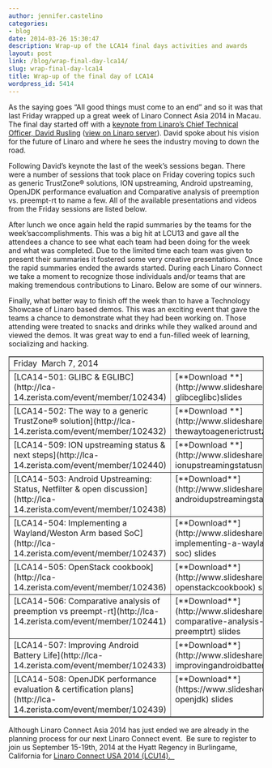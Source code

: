 ```yaml
---
author: jennifer.castelino
categories:
- blog
date: 2014-03-26 15:30:47
description: Wrap-up of the LCA14 final days activities and awards
layout: post
link: /blog/wrap-final-day-lca14/
slug: wrap-final-day-lca14
title: Wrap-up of the final day of LCA14
wordpress_id: 5414
---
```


As the saying goes “All good things must come to an end” and so it was that last Friday wrapped up a great week of Linaro Connect Asia 2014 in Macau. The final day started off with a [keynote from Linaro’s Chief Technical Officer, David Rusling](https://www.youtube.com/watch?v=AQRVNO4NEaM) ([view on Linaro server](http://people.linaro.org/linaro-connect/lca14/videos/03-07-Friday/Keynote-%20David%20Rusling.mp4)). David spoke about his vision for the future of Linaro and where he sees the industry moving to down the road.

Following David’s keynote the last of the week’s sessions began. There were a number of sessions that took place on Friday covering topics such as generic TrustZone® solutions, ION upstreaming, Android upstreaming, OpenJDK performance evaluation and Comparative analysis of preemption vs. preempt-rt to name a few. All of the available presentations and videos from the Friday sessions are listed below.

After lunch we once again held the rapid summaries by the teams for the week’saccomplishments. This was a big hit at LCU13 and gave all the attendees a chance to see what each team had been doing for the week and what was completed. Due to the limited time each team was given to present their summaries it fostered some very creative presentations.  Once the rapid summaries ended the awards started. During each Linaro Connect we take a moment to recognize those individuals and/or teams that are making tremendous contributions to Linaro. Below are some of our winners.


Finally, what better way to finish off the week than to have a Technology Showcase of Linaro based demos. This was an exciting event that gave the teams a chance to demonstrate what they had been working on. Those attending were treated to snacks and drinks while they walked around and viewed the demos. It was great way to end a fun-filled week of learning, socializing and hacking.

<table cellpadding="0" width="100%" cellspacing="0" border="1" class="table responsive-table" >
<tbody >
<tr >

<td colspan="4" width="874" valign="top" markdown="1">
Friday  March 7, 2014
</td>
</tr>
<tr >

<td width="268" valign="top" markdown="1">
[LCA14-501: GLIBC & EGLIBC](http://lca-14.zerista.com/event/member/102434)
</td>

<td width="175" valign="top" markdown="1">
[**Download **](http://www.slideshare.net/linaroorg/lca14-14501-glibceglibc)slides
</td>

<td width="204" valign="top" markdown="1">
[**Video**](https://www.youtube.com/watch?v=_xAo1zvmyC8&list=UUIVqQKxCyQLJS6xvSmfndLA) (You Tube)
</td>

<td width="227" valign="top" markdown="1">
[**Video**** **](http://people.linaro.org/linaro-connect/lca14/videos/03-07-Friday/LCA14-501-%20GLIBC%20&%20EGLIBC.mp4)(Linaro Server)
</td>
</tr>
<tr >

<td width="268" valign="top" markdown="1">
[LCA14-502: The way to a generic TrustZone® solution](http://lca-14.zerista.com/event/member/102432)
</td>

<td width="175" valign="top" markdown="1">
[**Download **](http://www.slideshare.net/linaroorg/lca14-502-thewaytoagenerictrustzonesolution)slides
</td>

<td width="204" valign="top" markdown="1">
No Video available
</td>

<td width="227" valign="top" markdown="1">
No Video available
</td>
</tr>
<tr >

<td width="268" valign="top" markdown="1">
[LCA14-509: ION upstreaming status & next steps](http://lca-14.zerista.com/event/member/102440)
</td>

<td width="175" valign="top" markdown="1">
[**Download **](http://www.slideshare.net/linaroorg/lca14-509-ionupstreamingstatusnextsteps)slides
</td>

<td width="204" valign="top" markdown="1">
[**Video**](https://www.youtube.com/watch?v=3ds_UJqX7mM) (You Tube)
</td>

<td width="227" valign="top" markdown="1">
[**Video** ](http://people.linaro.org/linaro-connect/lca14/videos/03-07-Friday/LCA14-509-%20ION%20upstreaming%20status%20&%20next%20steps.mp4)(Linaro Server)
</td>
</tr>
<tr >

<td width="268" valign="top" markdown="1">
[LCA14-503: Android Upstreaming: Status, Netfilter & open discussion](http://lca-14.zerista.com/event/member/102438)
</td>

<td width="175" valign="top" markdown="1">
[**Download**](http://www.slideshare.net/linaroorg/lca14-503-androidupstreamingstatusnetfilteropendiscussion) slides
</td>

<td width="204" valign="top" markdown="1">
[**Video**** **](https://www.youtube.com/watch?v=PyHdw-VReFM)(You Tube)
</td>

<td width="227" valign="top" markdown="1">
[**Video** ](http://people.linaro.org/linaro-connect/lca14/videos/03-07-Friday/LCA14-503-%20Android%20Upstreaming-%20Status,%20Netfilter%20&%20open%20discussion.mp4)(Linaro Server)
</td>
</tr>
<tr >

<td width="268" valign="top" markdown="1">
[LCA14-504: Implementing a Wayland/Weston Arm based SoC](http://lca-14.zerista.com/event/member/102437)
</td>

<td width="175" valign="top" markdown="1">
[**Download**](http://www.slideshare.net/linaroorg/lca14-lca14504-implementing-a-waylandweston-arm-based-soc) slides
</td>

<td width="204" valign="top" markdown="1">
[**Video**](https://www.youtube.com/watch?v=IAyVMS5XJS0) (You Tube)
</td>

<td width="227" valign="top" markdown="1">
[**Video** ](http://people.linaro.org/linaro-connect/lca14/videos/03-07-Friday/LCA14-504-%20Implementing%20a%20Wayland-Weston%20Arm%20based%20SoC.mp4)(Linaro Server)
</td>
</tr>
<tr >

<td width="268" valign="top" markdown="1">
[LCA14-505: OpenStack cookbook](http://lca-14.zerista.com/event/member/102436)
</td>

<td width="175" valign="top" markdown="1">
[**Download**](http://www.slideshare.net/linaroorg/lca14-505-openstackcookbook) slides
</td>

<td width="204" valign="top" markdown="1">
[**Video**](https://www.youtube.com/watch?v=-818b2DpDUs) (You Tube)
</td>

<td width="227" valign="top" markdown="1">
[**Video** ](http://people.linaro.org/linaro-connect/lca14/videos/03-07-Friday/LCA14-505-%20OpenStack%20cookbook.mp4)(Linaro Server)
</td>
</tr>
<tr >

<td width="268" valign="top" markdown="1">
[LCA14-506: Comparative analysis of preemption vs preempt-rt](http://lca-14.zerista.com/event/member/102441)
</td>

<td width="175" valign="top" markdown="1">
[**Download**](http://www.slideshare.net/linaroorg/lca14-lca14506-comparative-analysis-of-preemption-vs-preemptrt) slides
</td>

<td width="204" valign="top" markdown="1">
[**Video**](https://www.youtube.com/watch?v=QiguBicpB88) (You Tube)
</td>

<td width="227" valign="top" markdown="1">
[**Video** ](http://people.linaro.org/linaro-connect/lca14/videos/03-07-Friday/LCA14-506-%20Comparative%20analysis%20of%20preemption%20vs%20preempt-rt.mp4)(Linaro Server)
</td>
</tr>
<tr >

<td width="268" valign="top" markdown="1">
[LCA14-507: Improving Android Battery Life](http://lca-14.zerista.com/event/member/102433)
</td>

<td width="175" valign="top" markdown="1">
[**Download**](http://www.slideshare.net/linaroorg/lca14-507-improvingandroidbatterylife) slides
</td>

<td width="204" valign="top" markdown="1">
[**Video**](https://www.youtube.com/watch?v=aqqDHSheuaI) (You Tube)
</td>

<td width="227" valign="top" markdown="1">
[**Video** ](http://people.linaro.org/linaro-connect/lca14/videos/03-07-Friday/LCA14-507-%20Improving%20Android%20Battery%20Life.mp4)(Linaro Server)
</td>
</tr>
<tr >

<td width="268" valign="top" markdown="1">
[LCA14-508: OpenJDK performance evaluation & certification plans](http://lca-14.zerista.com/event/member/102439)
</td>

<td width="175" valign="top" markdown="1">
[**Download**](https://www.slideshare.net/linaroorg/lca14-openjdk) slides
</td>

<td width="204" valign="top" markdown="1">
[**Video**](https://www.youtube.com/watch?v=42P4XN9C07I) (You Tube)
</td>

<td width="227" valign="top" markdown="1">
[**Video** ](http://people.linaro.org/linaro-connect/lca14/videos/03-07-Friday/LCA14-508-%20OpenJDK%20performance%20evaluation%20&%20certification%20plans.mp4)(Linaro Server)
</td>
</tr>
</tbody>
</table>


Although Linaro Connect Asia 2014 has just ended we are already in the planning process for our next Linaro Connect event.  Be sure to register to join us September 15-19th, 2014 at the Hyatt Regency in Burlingame, California for [Linaro Connect USA 2014 (LCU14).  ](https://connect.linaro.org/lca14)